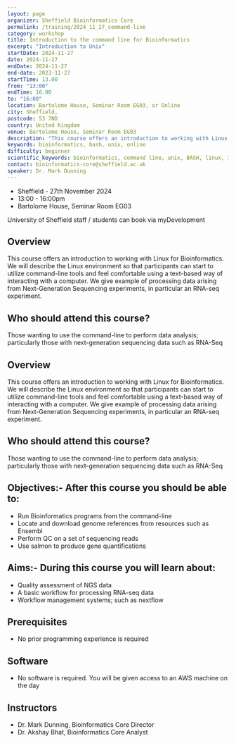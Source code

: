 ```yaml
---
layout: page
organizer: Sheffield Bioinformatics Core
permalink: /training/2024_11_27_command-line
category: workshop
title: Introduction to the command line for Bioinformatics
excerpt: "Introduction to Unix"
startDate: 2024-11-27
date: 2024-11-27
endDate: 2024-11-27
end-date: 2023-11-27
startTime: 13.00
from: "13:00"
endTime: 16.00
to: "16:00"
location: Bartolome House, Seminar Room EG03, or Online
city: Sheffield,
postcode: S3 7ND
country: United Kingdom
venue: Bartolome House, Seminar Room EG03
description: "This course offers an introduction to working with Linux. We will describe the Linux environment so that participants can start to utilize command-line tools and feel comfortable using a text-based way of interacting with a computer. We will use a case study of dealing with next-generation sequencing data"
keywords: bioinformatics, bash, unix, online
difficulty: beginner
scientific_keywords: bioinformatics, command line, unix, BASH, linux, informatics
contact: bioinformatics-core@sheffield.ac.uk
speaker: Dr. Mark Dunning
---
```




- Sheffield - 27th November 2024
- 13:00 - 16:00pm
- Bartolome House, Seminar Room EG03

University of Sheffield staff / students can book via myDevelopment


## Overview

This course offers an introduction to working with Linux for Bioinformatics. We will describe the Linux environment so that participants can start to utilize command-line tools and feel comfortable using a text-based way of interacting with a computer. We give example of processing data arising from Next-Generation Sequencing experiments, in particular an RNA-seq experiment.



## Who should attend this course?

Those wanting to use the command-line to perform data analysis; particularly those with next-generation sequencing data such as RNA-Seq

## Overview

This course offers an introduction to working with Linux for Bioinformatics. We will describe the Linux environment so that participants can start to utilize command-line tools and feel comfortable using a text-based way of interacting with a computer. We give example of processing data arising from Next-Generation Sequencing experiments, in particular an RNA-seq experiment.

## Who should attend this course?

Those wanting to use the command-line to perform data analysis; particularly those with next-generation sequencing data such as RNA-Seq

## Objectives:- After this course you should be able to:

- Run Bioinformatics programs from the command-line
- Locate and download genome references from resources such as Ensembl
- Perform QC on a set of sequencing reads
- Use salmon to produce gene quantifications


## Aims:- During this course you will learn about:

- Quality assessment of NGS data
- A basic workflow for processing RNA-seq data
- Workflow management systems; such as nextflow


## Prerequisites

- No prior programming experience is required

## Software

- No software is required. You will be given access to an AWS machine on the day

## Instructors

- Dr. Mark Dunning, Bioinformatics Core Director
- Dr. Akshay Bhat, Bioinformatics Core Analyst

